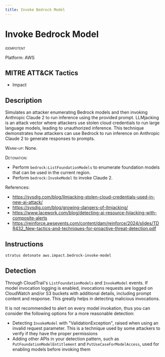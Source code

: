 ```yaml
---
title: Invoke Bedrock Model
---
```


# Invoke Bedrock Model


 <span class="smallcaps w3-badge w3-blue w3-round w3-text-white" title="This attack technique can be detonated multiple times">idempotent</span> 

Platform: AWS

## MITRE ATT&CK Tactics


- Impact

## Description


Simulates an attacker enumerating Bedrock models and then invoking Anthropic Claude 2 to run inference using the provided prompt. LLMjacking is an attack vector where attackers use stolen cloud credentials to run large language models, leading to unauthorized inference. This technique demonstrates how attackers can use Bedrock to run inference on Anthropic Claude 2 to generate responses to prompts.

<span style="font-variant: small-caps;">Warm-up</span>: None.

<span style="font-variant: small-caps;">Detonation</span>: 

- Perform <code>bedrock:ListFoundationModels</code> to enumerate foundation models that can be used in the current region.
- Perform <code>bedrock:InvokeModel</code> to invoke Claude 2.

References:

- https://sysdig.com/blog/llmjacking-stolen-cloud-credentials-used-in-new-ai-attack/
- https://sysdig.com/blog/growing-dangers-of-llmjacking/
- https://www.lacework.com/blog/detecting-ai-resource-hijacking-with-composite-alerts
- https://reinforce.awsevents.com/content/dam/reinforce/2024/slides/TDR432_New-tactics-and-techniques-for-proactive-threat-detection.pdf


## Instructions

```bash title="Detonate with Stratus Red Team"
stratus detonate aws.impact.bedrock-invoke-model
```
## Detection


Through CloudTrail's <code>ListFoundationModels</code> and <code>InvokeModel</code> events. 
If model invocation logging is enabled, invocations requests are logged on CloudWatch and/or S3 buckets with additional details, including prompt content and response. This greatly helps in detecting malicious invocations.

It is not recommended to alert on every model invokation, thus you can consider the following options for a more reasonable detection:
- Detecting <code>InvokeModel</code> with "ValidationException", raised when using an invalid request parameter. This is a technique used by some attackers to verify if they have the proper permissions
- Adding other APIs in your detection pattern, such as <code>PutFoundationModelEntitlement</code> and <code>PutUseCaseForModelAccess</code>, used for enabling models before invoking them
